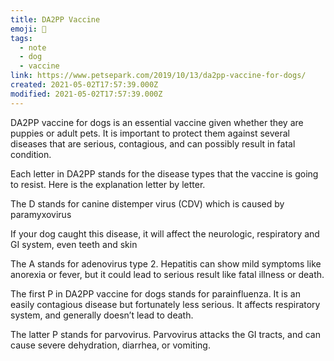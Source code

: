 ```yaml
---
title: DA2PP Vaccine
emoji: 🐶
tags:
  - note
  - dog
  - vaccine
link: https://www.petsepark.com/2019/10/13/da2pp-vaccine-for-dogs/
created: 2021-05-02T17:57:39.000Z
modified: 2021-05-02T17:57:39.000Z
---
```


DA2PP vaccine for dogs is an essential vaccine given whether they are puppies or adult pets. It is important to protect them against several diseases that are serious, contagious, and can possibly result in fatal condition.

Each letter in DA2PP stands for the disease types that the vaccine is going to resist. Here is the explanation letter by letter.

The D stands for canine distemper virus (CDV) which is caused by paramyxovirus

If your dog caught this disease, it will affect the neurologic, respiratory and GI system, even teeth and skin

The A stands for adenovirus type 2. Hepatitis can show mild symptoms like anorexia or fever, but it could lead to serious result like fatal illness or death.

The first P in DA2PP vaccine for dogs stands for parainfluenza. It is an easily contagious disease but fortunately less serious. It affects respiratory system, and generally doesn’t lead to death.

The latter P stands for parvovirus. Parvovirus attacks the GI tracts, and can cause severe dehydration, diarrhea, or vomiting.
